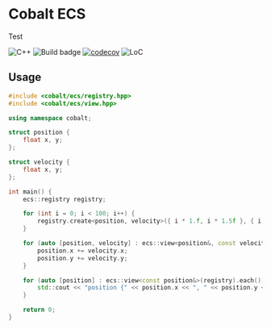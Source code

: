 # Cobalt ECS

Test

![C++](https://img.shields.io/badge/C++STD-C++20-blue)
![Build badge](https://github.com/Blyschak/cobalt-ecs/actions/workflows/build.yml/badge.svg)
[![codecov](https://codecov.io/gh/Blyschak/cobalt-ecs/branch/main/graph/badge.svg?token=BZ8Z6TXN55)](https://codecov.io/gh/Blyschak/cobalt-ecs)
![LoC](https://raw.githubusercontent.com/Blyschak/cobalt-ecs/badges/badge.svg)

## Usage

```c++
#include <cobalt/ecs/registry.hpp>
#include <cobalt/ecs/view.hpp>

using namespace cobalt;

struct position {
    float x, y;
};

struct velocity {
    float x, y;
};

int main() {
    ecs::registry registry;

    for (int i = 0; i < 100; i++) {
        registry.create<position, velocity>({ i * 1.f, i * 1.5f }, { i * .3f, - i * 5.f });
    }

    for (auto [position, velocity] : ecs::view<position&, const velocity&>(registry).each()) {
        position.x += velocity.x;
        position.y += velocity.y;
    }

    for (auto [position] : ecs::view<const position&>(registry).each()) {
        std::cout << "position {" << position.x << ", " << position.y << "}\n";
    }

    return 0;
}
```
